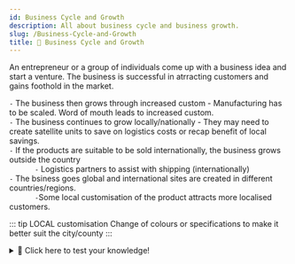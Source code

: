 ```yaml
---
id: Business Cycle and Growth
description: All about business cycle and business growth.
slug: /Business-Cycle-and-Growth
title: 🔄 Business Cycle and Growth
---
```




An entrepreneur or a group of individuals come up with a business idea and start a venture. The business is successful in atrracting customers and gains foothold in the market.

`-` The business then grows through increased custom - Manufacturing has to be scaled. Word of mouth leads to increased custom. <br />
`-` The business continues to grow locally/nationally - They may need to create satellite units to save on logistics costs or recap benefit of local savings. <br />
`-` If the products are suitable to be sold internationally, the business grows outside the country <br />
    `-` Logistics partners to assist with shipping (internationally) <br />
`-` The bsiness goes global and international sites are created in different countries/regions. <br />
    `-`Some local customisation of the product attracts more localised customers. <br />

::: tip LOCAL customisation
Change of colours or specifications to make it better suit the city/county
:::

<details>
  <summary>🧠 Click here to test your knowledge! </summary>

<iframe src="https://quizlet.com/656990378/match/embed?i=3loczc&x=1jj1" height="500" width="100%"></iframe>

</details>
